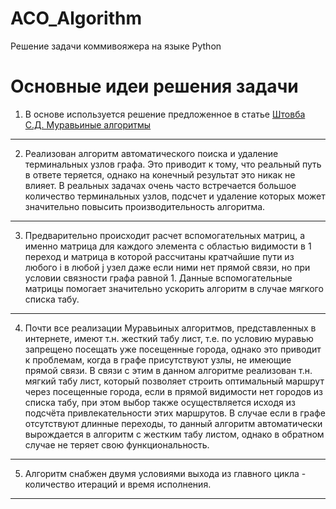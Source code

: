 # ACO_Algorithm
Решение задачи коммивояжера на языке Python

Основные идеи решения задачи
=====================
1) В основе используется решение предложенное в статье [Штовба С.Д. Муравьиные алгоритмы](https://www.researchgate.net/publication/279535061/download)
-----------------------------------
2) Реализован алгоритм автоматического поиска и удаление терминальных узлов графа. Это приводит к тому, что реальный путь в ответе теряется, однако на конечный результат это никак не влияет. В реальных задачах очень часто встречается большое количество терминальных узлов, подсчет и удаление которых может значительно повысить производительность алгоритма.
-----------------------------------
3) Предварительно происходит расчет вспомогательных матриц, а именно матрица для каждого элемента с областью видимости в 1 переход и матрица в которой рассчитаны кратчайшие пути из любого i в любой j узел даже если ними нет прямой связи, но при условии связности графа равной 1. Данные вспомогательные матрицы помогает значительно ускорить алгоритм в случае мягкого списка табу.
-----------------------------------
4) Почти все реализации Муравьиных алгоритмов, представленных в интернете, имеют т.н. жесткий табу лист, т.е. по условию муравью запрещено посещать уже посещенные города, однако это приводит к проблемам, когда в графе присутствуют узлы, не имеющие прямой связи. В связи с этим в данном алгоритме реализован т.н. мягкий табу лист, который позволяет строить оптимальный маршрут через посещенные города, если в прямой видимости нет городов из списка табу, при этом выбор также осуществляется исходя из подсчёта привлекательности этих маршрутов. В случае если в графе отсутствуют длинные переходы, то данный алгоритм автоматически вырождается в алгоритм с жестким табу листом, однако в обратном случае не теряет свою функциональность. 
-----------------------------------
5) Алгоритм снабжен двумя условиями выхода из главного цикла - количество итераций и время исполнения.
-----------------------------------
